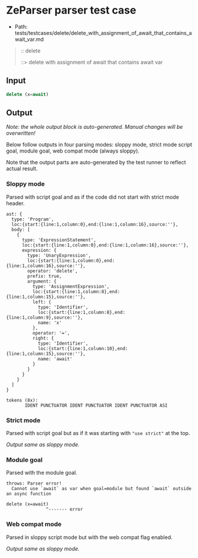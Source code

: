# ZeParser parser test case

- Path: tests/testcases/delete/delete_with_assignment_of_await_that_contains_await_var.md

> :: delete
>
> ::> delete with assignment of await that contains await var

## Input

`````js
delete (x=await)
`````

## Output

_Note: the whole output block is auto-generated. Manual changes will be overwritten!_

Below follow outputs in four parsing modes: sloppy mode, strict mode script goal, module goal, web compat mode (always sloppy).

Note that the output parts are auto-generated by the test runner to reflect actual result.

### Sloppy mode

Parsed with script goal and as if the code did not start with strict mode header.

`````
ast: {
  type: 'Program',
  loc:{start:{line:1,column:0},end:{line:1,column:16},source:''},
  body: [
    {
      type: 'ExpressionStatement',
      loc:{start:{line:1,column:0},end:{line:1,column:16},source:''},
      expression: {
        type: 'UnaryExpression',
        loc:{start:{line:1,column:0},end:{line:1,column:16},source:''},
        operator: 'delete',
        prefix: true,
        argument: {
          type: 'AssignmentExpression',
          loc:{start:{line:1,column:8},end:{line:1,column:15},source:''},
          left: {
            type: 'Identifier',
            loc:{start:{line:1,column:8},end:{line:1,column:9},source:''},
            name: 'x'
          },
          operator: '=',
          right: {
            type: 'Identifier',
            loc:{start:{line:1,column:10},end:{line:1,column:15},source:''},
            name: 'await'
          }
        }
      }
    }
  ]
}

tokens (8x):
       IDENT PUNCTUATOR IDENT PUNCTUATOR IDENT PUNCTUATOR ASI
`````

### Strict mode

Parsed with script goal but as if it was starting with `"use strict"` at the top.

_Output same as sloppy mode._

### Module goal

Parsed with the module goal.

`````
throws: Parser error!
  Cannot use `await` as var when goal=module but found `await` outside an async function

delete (x=await)
               ^------- error
`````


### Web compat mode

Parsed in sloppy script mode but with the web compat flag enabled.

_Output same as sloppy mode._
